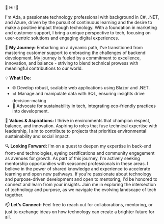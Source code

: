 🌟 Hi! 🌟

I'm Ada, a passionate technology professional with background in C#, .NET, and Azure, driven by the pursuit of continuous learning and the desire to make a positive impact through technology. With a foundation in marketing and customer support, I bring a unique perspective to tech, focusing on user-centric solutions and engaging digital experiences.

🚀 **My Journey:**
Embarking on a dynamic path, I've transitioned from mastering customer support to embracing the challenges of backend development. My journey is fueled by a commitment to excellence, innovation, and balance - striving to blend technical prowess with meaningful contributions to our world.

💡 **What I Do:**
- 🌐 Develop robust, scalable web applications using Blazor and .NET.
- 📊 Manage and manipulate data with SQL, ensuring insights drive decision-making.
- 🌱 Advocate for sustainability in tech, integrating eco-friendly practices into development.
<!-- - 👥 Lead and mentor, sharing knowledge to uplift fellow tech enthusiasts.  -->

🌿 **Values & Aspirations:**
I thrive in environments that champion respect, balance, and innovation. Aspiring to roles that fuse technical expertise with leadership, I aim to contribute to projects that prioritize environmental sustainability and social impact.

🔍 **Looking Forward:**
I'm on a quest to deepen my expertise in back-end front-end technologies, eyeing certifications and community engagement as avenues for growth. As part of this journey, I'm actively seeking mentorship opportunities with seasoned professionals in these areas. I believe in the power of shared knowledge and experience to accelerate learning and open new pathways. If you're passionate about technology and purpose-driven development and open to mentoring, I'd be honored to connect and learn from your insights. Join me in exploring the intersection of technology and purpose, as we navigate the evolving landscape of tech together.

📫 **Let's Connect:**
Feel free to reach out for collaborations, mentoring, or just to exchange ideas on how technology can create a brighter future for all.


<!--
**eiramada/eiramada** is a ✨ _special_ ✨ repository because its `README.md` (this file) appears on your GitHub profile.

Here are some ideas to get you started:

- 🔭 I’m currently working on ...
- 🌱 I’m currently learning ...
- 👯 I’m looking to collaborate on ...
- 🤔 I’m looking for help with ...
- 💬 Ask me about ...
- 📫 How to reach me: ...
- 😄 Pronouns: ...
- ⚡ Fun fact: ...
-->
